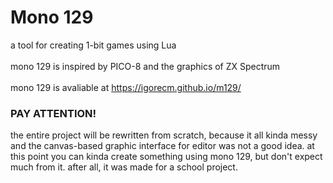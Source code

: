 # Mono 129
a tool for creating 1-bit games using Lua\
\
mono 129 is inspired by PICO-8 and the graphics of ZX Spectrum\
\
mono 129 is avaliable at https://igorecm.github.io/m129/
### PAY ATTENTION!
the entire project will be rewritten from scratch, because it all kinda messy and the canvas-based graphic interface for editor was not a good idea. at this point you can kinda create something using mono 129, but don't expect much from it. after all, it was made for a school project.
